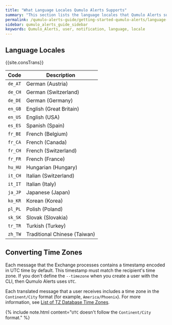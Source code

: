 ```yaml
---
title: "What Language Locales Qumulo Alerts Supports"
summary: "This section lists the language locales that Qumulo Alerts supports for notifying users through email, IFTTT, and ClickSend (SMS)."
permalink: /qumulo-alerts-guide/getting-started-qumulo-alerts/language-locales-support.html
sidebar: qumulo_alerts_guide_sidebar
keywords: Qumulo_Alerts, user, notification, language, locale
---
```


## Language Locales
{{site.consTrans}}

| Code    | Description                  |
|---------|------------------------------|
| `de_AT` | German (Austria)             |
| `de_CH` | German (Switzerland)         |
| `de_DE` | German (Germany)             |
| `en_GB` | English (Great Britain)      |
| `en_US` | English (USA)                |
| `es_ES` | Spanish (Spain)              |
| `fr_BE` | French (Belgium)             |
| `fr_CA` | French (Canada)              |
| `fr_CH` | French (Switzerland)         |
| `fr_FR` | French (France)              |
| `hu_HU` | Hungarian (Hungary)          |
| `it_CH` | Italian (Switzerland)        |
| `it_IT` | Italian (Italy)              |
| `ja_JP` | Japanese (Japan)             |
| `ko_KR` | Korean (Korea)               |
| `pl_PL` | Polish (Poland)              |
| `sk_SK` | Slovak (Slovakia)            |
| `tr_TR` | Turkish (Turkey)             |
| `zh_TW` | Traditional Chinese (Taiwan) |

## Converting Time Zones
Each message that the Exchange processes contains a timestamp encoded in UTC time by default. 
This timestamp must match the recipient's time zone. If you don't define the `--timezone` when you create a user with the CLI, then Qumulo Alerts uses `UTC`.

Each translated message that a user receives includes a time zone in the `Continent/City` 
format (for example, `America/Phoenix`). For more information, see [List of TZ Database Time Zones](https://en.wikipedia.org/wiki/List_of_tz_database_time_zones).

{% include note.html content="`UTC` doesn't follow the `Continent/City` format." %}
